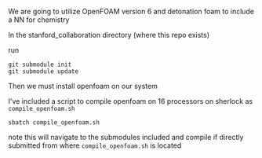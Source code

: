We are going to utilize OpenFOAM version 6 and detonation foam to include a NN for chemistry

In the stanford_collaboration directory (where this repo exists)

run

```
git submodule init
git submodule update
```

Then we must install openfoam on our system

I've included a script to compile openfoam on 16 processors on sherlock as `compile_openfoam.sh`

```terminal
sbatch compile_openfoam.sh
```

note this will navigate to the submodules included and compile if directly submitted from where `compile_openfoam.sh` is located



